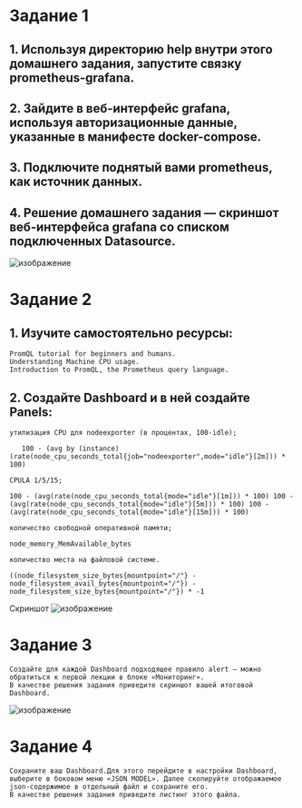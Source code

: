 # Задание 1

   ## 1. Используя директорию help внутри этого домашнего задания, запустите связку prometheus-grafana.
   ## 2. Зайдите в веб-интерфейс grafana, используя авторизационные данные, указанные в манифесте docker-compose.
   ## 3. Подключите поднятый вами prometheus, как источник данных.
   ## 4. Решение домашнего задания — скриншот веб-интерфейса grafana со списком подключенных Datasource.
  ![изображение](https://github.com/IOSorokin/Monitoring/assets/148979909/281ab92c-7c68-4a3b-acbf-8efeed14cae6)



# Задание 2

   ## 1. Изучите самостоятельно ресурсы:

    PromQL tutorial for beginners and humans.
    Understanding Machine CPU usage.
    Introduction to PromQL, the Prometheus query language.

  ## 2. Создайте Dashboard и в ней создайте Panels:

    утилизация CPU для nodeexporter (в процентах, 100-idle);
```
   100 - (avg by (instance) (rate(node_cpu_seconds_total{job="nodeexporter",mode="idle"}[2m])) * 100)
```
    
    CPULA 1/5/15;
```
100 - (avg(rate(node_cpu_seconds_total{mode="idle"}[1m])) * 100) 100 - (avg(rate(node_cpu_seconds_total{mode="idle"}[5m])) * 100) 100 - 
(avg(rate(node_cpu_seconds_total{mode="idle"}[15m])) * 100)
```
    количество свободной оперативной памяти;
```
node_memory_MemAvailable_bytes
```
    количество места на файловой системе.
```
((node_filesystem_size_bytes{mountpoint="/"} - node_filesystem_avail_bytes{mountpoint="/"}) - node_filesystem_size_bytes{mountpoint="/"}) * -1
```
Скриншот
![изображение](https://github.com/IOSorokin/Monitoring/assets/148979909/6ba2d233-a4c3-4104-9036-0ab738d3bb24)


# Задание 3

    Создайте для каждой Dashboard подходящее правило alert — можно обратиться к первой лекции в блоке «Мониторинг».
    В качестве решения задания приведите скриншот вашей итоговой Dashboard.
   ![изображение](https://github.com/IOSorokin/Monitoring/assets/148979909/b9e7c68d-c95b-43c3-b6bc-002b5ad78ada)


# Задание 4

    Сохраните ваш Dashboard.Для этого перейдите в настройки Dashboard, выберите в боковом меню «JSON MODEL». Далее скопируйте отображаемое json-содержимое в отдельный файл и сохраните его.
    В качестве решения задания приведите листинг этого файла.

